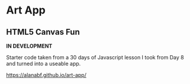 # Art App

## HTML5 Canvas Fun

**IN DEVELOPMENT**

Starter code taken from a 30 days of Javascript lesson I took from Day 8 and turned into a useable app.

https://alanabf.github.io/art-app/

